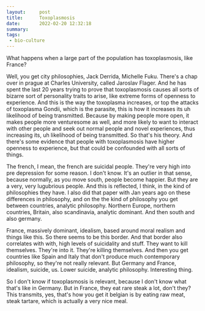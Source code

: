 ```yaml
---
layout:     post
title:      Toxoplasmosis
date:       2022-02-20 12:32:18
summary:    
tags:
 - bio-culture
---
```


What happens when a large part of the population has toxoplasmosis, like France?

Well, you get city philosophies, Jack Derrida, Michelle Fuku. There's a chap over in prague at Charles University, called Jaroslav Flager. And he has spent the last 20 years trying to prove that toxoplasmosis causes all sorts of bizarre sort of personality traits to arise, like extreme forms of openness to experience. And this is the way the toxoplasma increases, or top the attacks of toxoplasma Gondii, which is the parasite, this is how it increases its uh likelihood of being transmitted. Because by making people more open, it makes people more venturesome as well, and more likely to want to interact with other people and seek out normal people and novel experiences, thus increasing its, uh likelihood of being transmitted. So that's his theory. And there's some evidence that people with toxoplasmosis have higher openness to experience, but that could be confounded with all sorts of things.

The french, I mean, the french are suicidal people. They're very high into pre depression for some reason. I don't know. It's an outlier in that sense, because normally, as you move south, people become happier. But they are a very, very lugubrious people. And this is reflected, I think, in the kind of philosophies they have. I also did that paper with Jan years ago on these differences in philosophy, and on the the kind of philosophy you get between countries, analytic philosophy. Northern Europe, northern countries, Britain, also scandinavia, analytic dominant. And then south and also germany.

France, massively dominant, idealism, based around moral realism and things like this. So there seems to be this border. And that border also correlates with with, high levels of suicidality and stuff. They want to kill themselves. They're into it. They're killing themselves. And then you get countries like Spain and Italy that don't produce much contemporary philosophy, so they're not really relevant. But Germany and France, idealism, suicide, us. Lower suicide, analytic philosophy. Interesting thing. 

So I don't know if toxoplasmosis is relevant, because I don't know what that's like in Germany. But in France, they eat rare steak a lot, don't they? This transmits, yes, that's how you get it belgian is by eating raw meat, steak tartare, which is actually a very nice meal.